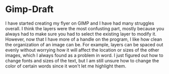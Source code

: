 # Gimp-Draft
I have started creating my flyer on GIMP and I have had many struggles overall. I think the layers were the most confusting part, mostly because you always had to make sure you had to select the existing layer to modify it. 
However, now that I have more of a handle on the program, I like how clean the organization of an image can be. For example, layers can be spaced out evenly without worrying how it will affect the location or sizes of the other images, which I always found as a problem in word.
I just figured out how to change fonts and sizes of the text, but I am still unsure how to change the color of certain words since it won't let me highlight them.
